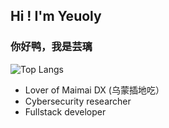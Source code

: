 ## Hi ! I'm Yeuoly
### 你好鸭，我是芸璃
![Top Langs](https://github-readme-stats.vercel.app/api?username=Yeuoly&show_icons=true&title_color=000&icon_color=0099ff&text_color=000&bg_color=ffffff&hide_border=true)


- Lover of Maimai DX (乌蒙插地吃）
- Cybersecurity researcher
- Fullstack developer

